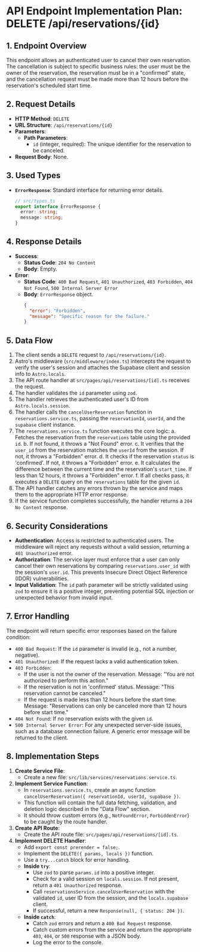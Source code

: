 # API Endpoint Implementation Plan: DELETE /api/reservations/{id}

## 1. Endpoint Overview
This endpoint allows an authenticated user to cancel their own reservation. The cancellation is subject to specific business rules: the user must be the owner of the reservation, the reservation must be in a "confirmed" state, and the cancellation request must be made more than 12 hours before the reservation's scheduled start time.

## 2. Request Details
- **HTTP Method**: `DELETE`
- **URL Structure**: `/api/reservations/{id}`
- **Parameters**:
  - **Path Parameters**:
    - `id` (integer, required): The unique identifier for the reservation to be canceled.
- **Request Body**: None.

## 3. Used Types
- **`ErrorResponse`**: Standard interface for returning error details.
  ```typescript
  // src/types.ts
  export interface ErrorResponse {
    error: string;
    message: string;
  }
  ```

## 4. Response Details
- **Success**:
  - **Status Code**: `204 No Content`
  - **Body**: Empty.
- **Error**:
  - **Status Code**: `400 Bad Request`, `401 Unauthorized`, `403 Forbidden`, `404 Not Found`, `500 Internal Server Error`
  - **Body**: `ErrorResponse` object.
    ```json
    {
      "error": "Forbidden",
      "message": "Specific reason for the failure."
    }
    ```

## 5. Data Flow
1. The client sends a `DELETE` request to `/api/reservations/{id}`.
2. Astro's middleware (`src/middleware/index.ts`) intercepts the request to verify the user's session and attaches the Supabase client and session info to `Astro.locals`.
3. The API route handler at `src/pages/api/reservations/[id].ts` receives the request.
4. The handler validates the `id` parameter using `zod`.
5. The handler retrieves the authenticated user's ID from `Astro.locals.session`.
6. The handler calls the `cancelUserReservation` function in `reservations.service.ts`, passing the `reservationId`, `userId`, and the `supabase` client instance.
7. The `reservations.service.ts` function executes the core logic:
    a. Fetches the reservation from the `reservations` table using the provided `id`.
    b. If not found, it throws a "Not Found" error.
    c. It verifies that the `user_id` from the reservation matches the `userId` from the session. If not, it throws a "Forbidden" error.
    d. It checks if the reservation `status` is 'confirmed'. If not, it throws a "Forbidden" error.
    e. It calculates the difference between the current time and the reservation's `start_time`. If less than 12 hours, it throws a "Forbidden" error.
    f. If all checks pass, it executes a `DELETE` query on the `reservations` table for the given `id`.
8. The API handler catches any errors thrown by the service and maps them to the appropriate HTTP error response.
9. If the service function completes successfully, the handler returns a `204 No Content` response.

## 6. Security Considerations
- **Authentication**: Access is restricted to authenticated users. The middleware will reject any requests without a valid session, returning a `401 Unauthorized` error.
- **Authorization**: The service layer must enforce that a user can only cancel their own reservations by comparing `reservations.user_id` with the session's `user.id`. This prevents Insecure Direct Object Reference (IDOR) vulnerabilities.
- **Input Validation**: The `id` path parameter will be strictly validated using `zod` to ensure it is a positive integer, preventing potential SQL injection or unexpected behavior from invalid input.

## 7. Error Handling
The endpoint will return specific error responses based on the failure condition:
- `400 Bad Request`: If the `id` parameter is invalid (e.g., not a number, negative).
- `401 Unauthorized`: If the request lacks a valid authentication token.
- `403 Forbidden`:
  - If the user is not the owner of the reservation. Message: "You are not authorized to perform this action."
  - If the reservation is not in 'confirmed' status. Message: "This reservation cannot be canceled."
  - If the request is made less than 12 hours before the start time. Message: "Reservations can only be canceled more than 12 hours before start time."
- `404 Not Found`: If no reservation exists with the given `id`.
- `500 Internal Server Error`: For any unexpected server-side issues, such as a database connection failure. A generic error message will be returned to the client.

## 8. Implementation Steps
1. **Create Service File**:
   - Create a new file: `src/lib/services/reservations.service.ts`.
2. **Implement Service Function**:
   - In `reservations.service.ts`, create an async function `cancelUserReservation({ reservationId, userId, supabase })`.
   - This function will contain the full data fetching, validation, and deletion logic described in the "Data Flow" section.
   - It should throw custom errors (e.g., `NotFoundError`, `ForbiddenError`) to be caught by the route handler.
3. **Create API Route**:
   - Create the API route file: `src/pages/api/reservations/[id].ts`.
4. **Implement DELETE Handler**:
   - Add `export const prerender = false;`.
   - Implement the `DELETE({ params, locals })` function.
   - Use a `try...catch` block for error handling.
   - **Inside `try`**:
     - Use `zod` to parse `params.id` into a positive integer.
     - Check for a valid session on `locals.session`. If not present, return a `401 Unauthorized` response.
     - Call `reservationsService.cancelUserReservation` with the validated `id`, user ID from the session, and the `locals.supabase` client.
     - If successful, return a new `Response(null, { status: 204 })`.
   - **Inside `catch`**:
     - Catch `zod` errors and return a `400 Bad Request` response.
     - Catch custom errors from the service and return the appropriate `403`, `404`, or `500` response with a JSON body.
     - Log the error to the console.
